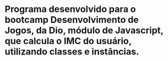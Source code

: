 # Programa desenvolvido para o bootcamp Desenvolvimento de Jogos, da Dio, módulo de Javascript, que calcula o IMC do usuário, utilizando classes e instâncias.
